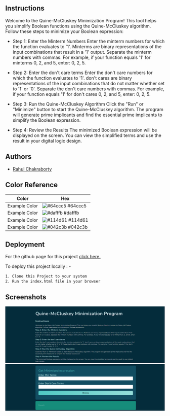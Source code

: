 
## Instructions
Welcome to the Quine-McCluskey Minimization Program! This tool helps you simplify Boolean functions using the Quine-McCluskey algorithm. Follow these steps to minimize your Boolean expression:

- Step 1: Enter the Minterm Numbers
    Enter the minterm numbers for which the function evaluates to '1'. Minterms are binary representations of the input combinations that result in a '1' output. Separate the minterm numbers with commas. For example, if your function equals '1' for minterms 0, 2, and 5, enter: 0, 2, 5.

-  Step 2: Enter the don't care terms
    Enter the don't care numbers for which the function evaluates to '1'. don't cares are binary representations of the input combinations that do not matter whether set to '1' or '0'. Separate the don't care numbers with commas. For example, if your function equals '1' for don't cares 0, 2, and 5, enter: 0, 2, 5.

- Step 3: Run the Quine-McCluskey Algorithm
    Click the "Run" or "Minimize" button to start the Quine-McCluskey algorithm. The program will generate prime implicants and find the essential prime implicants to simplify the Boolean expression.

- Step 4: Review the Results
    The minimized Boolean expression will be displayed on the screen. You can view the simplified terms and use the result in your digital logic design.
## Authors

- [Rahul Chakraborty](https://www.github.com/rahulc0dy)

## Color Reference

| Color             | Hex                                                                          |
| ----------------- | ---------------------------------------------------------------------------- |
| Example Color | ![#64ccc5](https://via.placeholder.com/10/64ccc5?text=+) #64ccc5 |
| Example Color | ![#dafffb](https://via.placeholder.com/10/dafffb?text=+) #dafffb |
| Example Color | ![#114d61](https://via.placeholder.com/10/114d61?text=+) #114d61 |
| Example Color | ![#042c3b](https://via.placeholder.com/10/042c3b?text=+) #042c3b |


## Deployment

For the github page for this project [click here.](https://rahulc0dy.github.io/QuineMcCluskey) 

To deploy this project locally : -

    1. Clone this Project to your system
    2. Run the index.html file in your browser


## Screenshots

![App Screenshot 1](images/screenshot1.png)
![App Screenshot 2](images/screenshot2.png)


